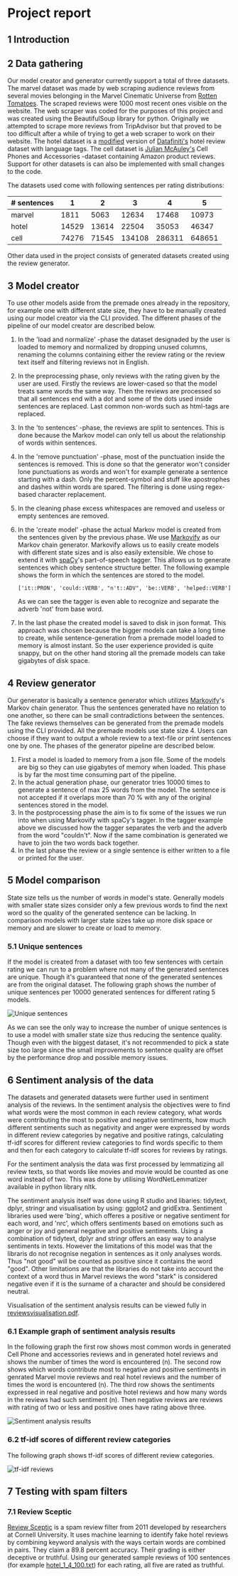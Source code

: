 # Project report

## 1 Introduction

## 2 Data gathering

Our model creator and generator currently support a total of three datasets. The marvel dataset was made by web scraping audience reviews from several movies belonging in the Marvel Cinematic Universe from [Rotten Tomatoes](https://www.rottentomatoes.com/). The scraped reviews were 1000 most recent ones visible on the website. The web scraper was coded for the purposes of this project and was created using the BeautifulSoup library for python. Originally we attempted to scrape more reviews from TripAdvisor but that proved to be too difficult after a while of trying to get a web scraper to work on their website. The hotel dataset is a [modified](https://data.world/jenka13all/lara-hotel-reviews/workspace/file?filename=7282_with_textcat_languagetags.csv) version of [Datafiniti's](https://data.world/datafiniti/hotel-reviews) hotel review dataset with language tags. The cell dataset is [Julian McAuley's](http://jmcauley.ucsd.edu/data/amazon/) Cell Phones and Accessories -dataset containing Amazon product reviews. Support for other datasets is can also be implemented with small changes to the code.

The datasets used come with following sentences per rating distributions:

\# sentences| 1 | 2 | 3 | 4 | 5
--- | --- | --- | --- | --- | ---
marvel | 1811 | 5063 | 12634 | 17468 | 10973
hotel | 14529 | 13614 | 22504 | 35053 | 46347
cell | 74276 | 71545 | 134108 | 286311 | 648651

Other data used in the project consists of generated datasets created using the review generator.

## 3 Model creator

To use other models aside from the premade ones already in the repository, for example one with different state size, they have to be manually created using our model creator via the CLI provided. The different phases of the pipeline of our model creator are described below.
1. In the 'load and normalize' -phase the dataset designaded by the user is loaded to memory and normalized by dropping unused columns, renaming the columns containing either the review rating or the review text itself and filtering reviews not in English.
1. In the preprocessing phase, only reviews with the rating given by the user are used. Firstly the reviews are lower-cased so that the model treats same words the same way. Then the reviews are processed so that all sentences end with a dot and some of the dots used inside sentences are replaced. Last common non-words such as html-tags are replaced.
1. In the 'to sentences' -phase, the reviews are split to sentences. This is done because the Markov model can only tell us about the relationship of words within sentences.
1. In the 'remove punctuation' -phase, most of the punctuation inside the sentences is removed. This is done so that the generator won't consider lone punctuations as words and won't for example generate a sentence starting with a dash. Only the percent-symbol and stuff like apostrophes and dashes within words are spared. The filtering is done using regex-based character replacement.
1. In the cleaning phase excess whitespaces are removed and useless or empty sentences are removed.
1. In the 'create model' -phase the actual Markov model is created from the sentences given by the previous phase. We use [Markovify](https://github.com/jsvine/markovify) as our Markov chain generator. Markovify allows us to easily create models with different state sizes and is also easily extensible. We chose to extend it with [spaCy](https://github.com/explosion/spaCy)'s part-of-speech tagger. This allows us to generate sentences which obey sentence structure better. The following example shows the form in which the sentences are stored to the model.

    ```['it::PRON', 'could::VERB', "n't::ADV", 'be::VERB', 'helped::VERB']```
    
    As we can see the tagger is even able to recognize and separate the adverb 'not' from base word. 
1. In the last phase the created model is saved to disk in json format. This approach was chosen because the bigger models can take a long time to create, while sentence-generation from a premade model loaded to memory is almost instant. So the user experience provided is quite snappy, but on the other hand storing all the premade models can take gigabytes of disk space.

## 4 Review generator

Our generator is basically a sentence generator which utilizes [Markovify](https://github.com/jsvine/markovify)'s Markov chain generator. Thus the sentences generated have no relation to one another, so there can be small contradictions between the sentences. The fake reviews themselves can be generated from the premade models using the CLI provided. All the premade models use state size 4. Users can choose if they want to output a whole review to a text-file or print sentences one by one. The phases of the generator pipeline are described below.
1. First a model is loaded to memory from a json file. Some of the models are big so they can use gigabytes of memory when loaded. This phase is by far the most time consuming part of the pipeline.
1. In the actual generation phase, our generator tries 10000 times to generate a sentence of max 25 words from the model. The sentence is not accepted if it overlaps more than 70 % with any of the original sentences stored in the model.
1. In the postprocessing phase the aim is to fix some of the issues we run into when using Markovify with spaCy's tagger. In the tagger example above we discussed how the tagger separates the verb and the adverb from the word "couldn't". Now if the same combination is generated we have to join the two words back together.
1. In the last phase the review or a single sentence is either written to a file or printed for the user.

## 5 Model comparison

State size tells us the number of words in model's state. Generally models with smaller state sizes consider only a few previous words to find the next word so the quality of the generated sentence can be lacking. In comparison models with larger state sizes take up more disk space or memory and are slower to create or load to memory.

### 5.1 Unique sentences

If the model is created from a dataset with too few sentences with certain rating we can run to a problem where not many of the generated sentences are unique. Though it's guaranteed that none of the generated sentences are from the original dataset. The following graph shows the number of unique sentences per 10000 generated sentences for different rating 5 models.

![Unique sentences](rating_5_unique.png)

As we can see the only way to increase the number of unique sentences is to use a model with smaller state size thus reducing the sentence quality. Though even with the biggest dataset, it's not recommended to pick a state size too large since the small improvements to sentence quality are offset by the performance drop and possible memory issues.

## 6 Sentiment analysis of the data

The datasets and generated datasets were further used in sentiment analysis of the reviews. In the sentiment analysis the objectives were to find what words were the most common in each review category, what words were contributing the most to positive and negative sentiments, how much different sentiments such as negativity and anger were expressed by words in different review categories by negative and positive ratings, calculating tf-idf scores for different review categories to find words specific to them and then for each category to calculate tf-idf scores for reviews by ratings.

For the sentiment analysis the data was first processed by lemmatizing all review texts, so that words like movies and movie would be counted as one word instead of two. This was done by utilising WordNetLemmatizer available in python library nltk. 

The sentiment analysis itself was done using R studio and libaries: tidytext, dplyr, stringr and visualisation by using: ggplot2 and gridExtra. Sentiment libraries used were 'bing', which offeres a positive or negative sentiment for each word, and 'nrc', which offers sentiments based on emotions such as anger or joy and general negative and positive sentiments. Using a combination of tidytext, dplyr and stringr offers an easy way to analyse sentiments in texts. However the limitations of this model was that the libraris do not recognise negation in sentences as it only analyses words. Thus "not good" will be counted as positive since it contains the word "good". Other limitations are that the libraries do not take into account the context of a word thus in Marvel reviews the word "stark" is considered negative even if it is the surname of a character and should be considered neutral.

Visualisation of the sentiment analysis results can be viewed fully in [reviewsvisualisation.pdf](reviewsvisualisation.pdf).

### 6.1 Example graph of sentiment analysis results

In the following graph the first row shows most common words in generated Cell Phone and accessories reviews and in generated hotel reviews and shows the number of times the word is encountered (n). The second row shows which words contribute most to negative and positive sentiments in genrated Marvel movie reviews and real hotel reviews and the number of times the word is encountered (n). The third row shows the sentiments expressed in real negative and positive hotel reviews and how many words in the reviews had such sentiment (n). Then negative reviews are reviews with rating of two or less and positive ones have rating above three. 

![Sentiment analysis results](sentimentanalysisvisualisationexample.png)

### 6.2 tf-idf scores of different review categories

The following graph shows tf-idf scores of different review categories.

![tf-idf reviews](tfidfreviews.png)

## 7 Testing with spam filters

### 7.1 Review Sceptic

[Review Sceptic](http://reviewskeptic.com/) is a spam review filter from 2011 developed by researchers at Cornell University. It uses machine learning to identify fake hotel reviews by combining keyword analysis with the ways certain words are combined in pairs. They claim a 89.8 percent accuracy. Their grading is either deceptive or truthful. Using our generated sample reviews of 100 sentences (for example [hotel_1_4_100.txt](../generated_samples/hotel_1_4_100.txt)) for each rating, all five are rated as truthful.
